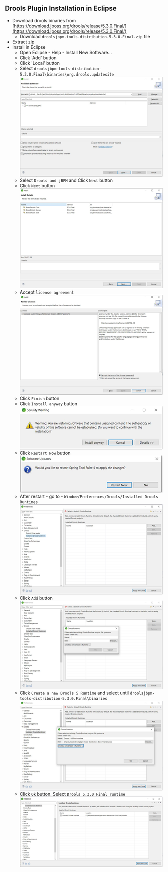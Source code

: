 ## Drools Plugin Installation in Eclipse
* Download drools binaries from [https://download.jboss.org/drools/release/5.3.0.Final/](https://download.jboss.org/drools/release/5.3.0.Final/)
	* Download `droolsjbpm-tools-distribution-5.3.0.Final.zip` file
* Extract zip
* Install in Eclipse
	* Open Eclipse - Help - Install New Software...
	* Click 'Add' button
	* Click 'Local' button
	* Select `droolsjbpm-tools-distribution-5.3.0.Final\binaries\org.drools.updatesite`
![picture alt](1.jpg "select - org.drools.updatesite")
	* Select `Drools and jBPM` and Click `Next` button
	* Click `Next` button
![picture alt](2.jpg "select - org.drools.updatesite")	
	* Accept `license agreement`
![picture alt](3.jpg "select - org.drools.updatesite")	
	* Click `Finish` button
	* Click `Install anyway` button
![picture alt](4.jpg "select - org.drools.updatesite")
	* Click `Restart Now` button
![picture alt](5.jpg "select - org.drools.updatesite")
	* After restart - go to - `Window/Preferences/Drools/Installed Drools Runtimes`
![picture alt](6.jpg "select - org.drools.updatesite")
	* Click `Add` button
![picture](7.jpg)
	* Click `Create a new Drools 5 Runtime` and select until `droolsjbpm-tools-distribution-5.3.0.Final\binaries`
![picture](8.jpg)
	* Click `Ok` button. Select `Drools 5.3.0 Final runtime`
![picture](9.jpg)	